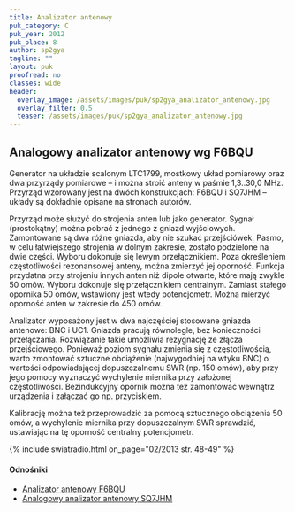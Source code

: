 ```yaml
---
title: Analizator antenowy
puk_category: C
puk_year: 2012
puk_place: 8
author: sp2gya
tagline: ""
layout: puk
proofread: no
classes: wide
header:
  overlay_image: /assets/images/puk/sp2gya_analizator_antenowy.jpg
  overlay_filter: 0.5
  teaser: /assets/images/puk/sp2gya_analizator_antenowy.jpg
---
```


Analogowy analizator antenowy wg F6BQU
--------------------------------------

Generator na układzie scalonym LTC1799, mostkowy układ pomiarowy oraz dwa przyrządy pomiarowe – i można stroić anteny w paśmie 1,3..30,0 MHz. Przyrząd wzorowany jest na dwóch konstrukcjach: F6BQU i SQ7JHM – układy są dokładnie opisane na stronach autorów. 

Przyrząd może służyć do strojenia anten lub jako generator. Sygnał (prostokątny) można pobrać z jednego z gniazd wyjściowych. Zamontowane są dwa różne gniazda, aby nie szukać przejściówek. Pasmo, w celu łatwiejszego strojenia w dolnym zakresie, zostało podzielone na dwie części. Wyboru dokonuje się lewym przełącznikiem. Poza określeniem częstotliwości rezonansowej anteny, można zmierzyć jej oporność. Funkcja przydatna przy strojeniu innych anten niż dipole otwarte, które mają zwykle 50 omów. Wyboru dokonuje się przełącznikiem centralnym. Zamiast stałego opornika 50 omów, wstawiony jest wtedy potencjometr. Można mierzyć oporność anten w zakresie do 450 omów.

Analizator wyposażony jest w dwa najczęściej stosowane gniazda antenowe: BNC i UC1. Gniazda pracują równolegle, bez konieczności przełączania. Rozwiązanie takie umożliwia rezygnację ze złącza przejściowego. Ponieważ poziom sygnału zmienia się z częstotliwością, warto zmontować sztuczne obciążenie (najwygodniej na wtyku BNC) o wartości odpowiadającej dopuszczalnemu SWR (np. 150 omów), aby przy jego pomocy wyznaczyć wychylenie miernika przy założonej częstotliwości. Bezindukcyjny opornik można też zamontować wewnątrz urządzenia i załączać go np. przyciskiem.

Kalibrację można też przeprowadzić za pomocą sztucznego obciążenia 50 omów, a wychylenie miernika przy dopuszczalnym SWR sprawdzić, ustawiając na tę oporność centralny potencjometr.

{% include swiatradio.html on_page="02/2013 str. 48-49" %}

#### Odnośniki

- [Analizator antenowy F6BQU](http://lpistor.chez-alice.fr/antan.htm)
- [Analogowy analizator antenowy SQ7JHM](https://sq7jhm.pzk.pl/swrmeter.html) 